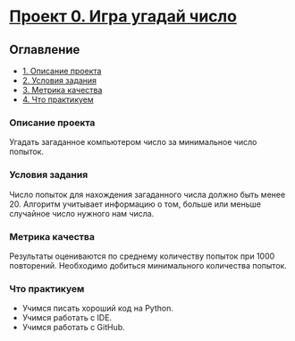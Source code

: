 # [Проект 0. Игра угадай число](https://github.com/kos-kazakov/sf_data_science/tree/main/project_0)

## Оглавление
* [1. Описание проекта](https://github.com/kos-kazakov/sf_data_science/blob/main/project_0/README.md#Описание-проекта)
* [2. Условия задания](https://github.com/kos-kazakov/sf_data_science/blob/main/project_0/README.md#Условия-задания)
* [3. Метрика качества](https://github.com/kos-kazakov/sf_data_science/blob/main/project_0/README.md#Метрика-качества)
* [4. Что практикуем](https://github.com/kos-kazakov/sf_data_science/blob/main/project_0/README.md#Что-практикуем)

### Описание проекта
Угадать загаданное компьютером число за минимальное число попыток.

### Условия задания
Число попыток для нахождения загаданного числа должно быть менее 20.
Алгоритм учитывает информацию о том, больше или меньше случайное число нужного нам числа.

### Метрика качества
Результаты оцениваются по среднему количеству попыток при 1000 повторений. Необходимо добиться минимального количества попыток.

### Что практикуем
* Учимся писать хороший код на Python.
* Учимся работать с IDE.
* Учимся работать с GitHub.


